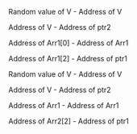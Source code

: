 Random value of  V -                   Address of  V           

Address of V -                                 Address of ptr2

Address of Arr1[0] -                      Address of Arr1

Address of Arr1[2]  -                     Address of ptr1

Random value of V  -                     Address of V

Address of V  -                                Address of ptr2

Address of Arr1  -                          Address of Arr1

Address of Arr2[2]  -                      Address of ptr1


